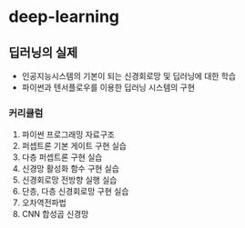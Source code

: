 # deep-learning
## 딥러닝의 실제

- 인공지능시스템의 기본이 되는 신경회로망 및 딥러닝에 대한 학습
- 파이썬과 텐서플로우를 이용한 딥러닝 시스템의 구현

### 커리큘럼

1. 파이썬 프로그래밍 자료구조 
2. 퍼셉트론 기본 게이트 구현 실습
3. 다층 퍼셉트론 구현 실습
4. 신경망 활성화 함수 구현 실습
5. 신경회로망 전방향 실행 실습
6. 단층, 다층 신경회로망 구현 실습
7. 오차역전파법
8. CNN 합성곱 신경망
